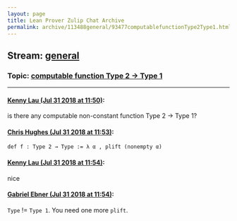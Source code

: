 ```yaml
---
layout: page
title: Lean Prover Zulip Chat Archive 
permalink: archive/113488general/93477computablefunctionType2Type1.html
---
```


## Stream: [general](index.html)
### Topic: [computable function Type 2 -> Type 1](93477computablefunctionType2Type1.html)

---

#### [Kenny Lau (Jul 31 2018 at 11:50)](https://leanprover.zulipchat.com/#narrow/stream/113488-general/topic/computable%20function%20Type%202%20-%3E%20Type%201/near/130632607):
is there any computable non-constant function Type 2 -> Type 1?

#### [Chris Hughes (Jul 31 2018 at 11:53)](https://leanprover.zulipchat.com/#narrow/stream/113488-general/topic/computable%20function%20Type%202%20-%3E%20Type%201/near/130632741):
`def f : Type 2 → Type := λ α , plift (nonempty α)`

#### [Kenny Lau (Jul 31 2018 at 11:54)](https://leanprover.zulipchat.com/#narrow/stream/113488-general/topic/computable%20function%20Type%202%20-%3E%20Type%201/near/130632762):
nice

#### [Gabriel Ebner (Jul 31 2018 at 11:54)](https://leanprover.zulipchat.com/#narrow/stream/113488-general/topic/computable%20function%20Type%202%20-%3E%20Type%201/near/130632821):
`Type` != `Type 1`.  You need one more `plift`.

